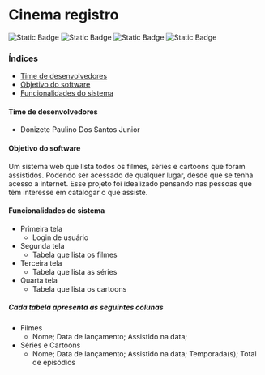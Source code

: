 # Cinema registro

![Static Badge](https://img.shields.io/badge/Status-Em_Desenvolvimento-dkgreen) ![Static Badge](https://img.shields.io/badge/License-MIT-red?link=https%3A%2F%2Fgithub.com%2Fdoniztjnr%2Fcinema-registro%2Fblob%2Fmain%2FLICENSE) ![Static Badge](https://img.shields.io/badge/Java_JDK-v21.0.1-blue?link=https%3A%2F%2Fwww.oracle.com%2Fbr%2Fjava%2Ftechnologies%2Fdownloads%2F%23java21) ![Static Badge](https://img.shields.io/badge/MySQL-v8.0.35-blue?link=https%3A%2F%2Fdev.mysql.com%2Fdownloads%2Finstaller%2F)

### Índices
* [Time de desenvolvedores](#Time-de-desenvolvedores)
* [Objetivo do software](#Objetivo-do-software)
* [Funcionalidades do sistema](#Funcionalidades-do-sistema)

#### Time de desenvolvedores
- Donizete Paulino Dos Santos Junior

#### Objetivo do software
Um sistema web que lista todos os filmes, séries e cartoons que foram assistidos. Podendo ser acessado de qualquer lugar, desde que se tenha acesso a internet. Esse projeto foi idealizado pensando nas pessoas que têm interesse em catalogar o que assiste.

#### Funcionalidades do sistema
- Primeira tela
    - Login de usuário
- Segunda tela
    - Tabela que lista os filmes
- Terceira tela
    - Tabela que lista as séries
- Quarta tela
    - Tabela que lista os cartoons

##### Cada tabela apresenta as seguintes colunas
- Filmes
    - Nome; Data de lançamento; Assistido na data;
- Séries e Cartoons
    - Nome; Data de lançamento; Assistido na data; Temporada(s); Total de episódios